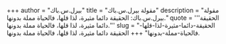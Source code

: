 +++
author = "بيرل.س.باك"
title = "مقولة بيرل.س.باك"
description = "مقولة بيرل.س.باك: الحقيقة دائما مثيرة، لذا قلها، فالحياة مملة بدونها."
quote = '''الحقيقة دائما مثيرة، لذا قلها، فالحياة مملة بدونها.'''
slug = "الحقيقة-دائما-مثيرة-لذا-قلها-فالحياة-مملة-بدونها"
+++
الحقيقة دائما مثيرة، لذا قلها، فالحياة مملة بدونها.
